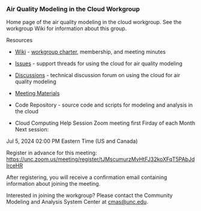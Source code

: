 ### Air Quality Modeling in the Cloud Workgroup

Home page of the air quality modeling in the cloud workgroup. See the workgroup Wiki for information about this group.

Resources

* [Wiki](https://github.com/CMASCenter/modeling-in-the-cloud/wiki) - [workgroup charter](https://github.com/CMASCenter/modeling-in-the-cloud/wiki/Modeling-in-the-Cloud-Workgroup-Charter), membership, and meeting minutes
* [Issues](https://github.com/CMASCenter/modeling-in-the-cloud/issues) - support threads for using the cloud for air quality modeling
* [Discussions](https://github.com/CMASCenter/modeling-in-the-cloud/discussions) - technical discussion forum on using the cloud for air quality modeling
* [Meeting Materials](https://github.com/CMASCenter/modeling-in-the-cloud/tree/main/Meetings)
* Code Repository - source code and scripts for modeling and analysis in the cloud

* Cloud Computing Help Session Zoom meeting first Firday of each Month
Next session:

Jul 5, 2024 02:00 PM Eastern Time (US and Canada) 

Register in advance for this meeting:
https://unc.zoom.us/meeting/register/tJMscumurzMvHtFJ32koXFqT5PAbJdlrceHR 

After registering, you will receive a confirmation email containing information about joining the meeting.

Interested in joining the workgroup? Please contact the Community Modeling and Analysis System Center at cmas@unc.edu.
